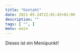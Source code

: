 ```yaml
---
title: "Kontakt"
date: 2021-05-24T22:01:43+02:00
description: ""
tags: [ "", ]
menu: main
---
```

Dieses ist ein Menüpunkt!
